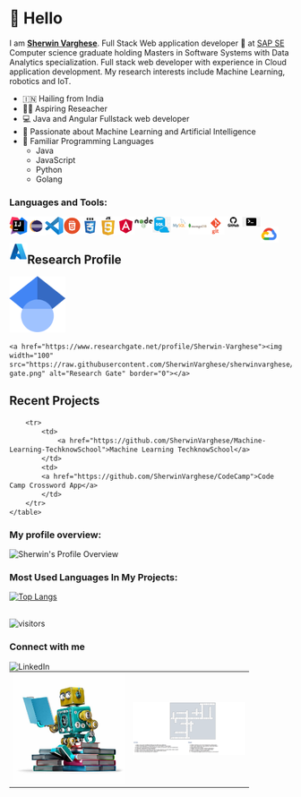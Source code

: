 <div>
<h1>👋 Hello </h1>

<div>
 <p>
   I am <a href="https://github.com/SherwinVarghese"><b>Sherwin Varghese</b></a>. Full Stack Web application developer 💼 at <a href="https://www.sap.com/">SAP SE</a>
   Computer science graduate holding Masters in Software Systems with Data Analytics specialization. Full stack web developer with experience in Cloud application development. My research interests include Machine Learning, robotics and IoT.


- 🇮🇳 Hailing from India
- 👨‍🎓 Aspiring Reseacher
- 💻 Java and Angular Fullstack web developer
- 🤖 Passionate about Machine Learning and Artificial Intelligence
- 🚀 Familiar Programming Languages
    - Java 
    - JavaScript
    - Python 
    - Golang

</h4>
</div>

### Languages and Tools:
<img align="left" alt="IntelliJ Idea" width="32px" src="https://raw.githubusercontent.com/SherwinVarghese/sherwinvarghese/images/logos/intellij-idea.png" />
<img align="left" alt="Eclipse" width="32px" src="https://raw.githubusercontent.com/SherwinVarghese/sherwinvarghese/images/logos/eclipse.png" />
<img align="left" alt="Visual Studio Code" width="32px" src="https://raw.githubusercontent.com/SherwinVarghese/sherwinvarghese/images/logos/visual-studio-code.png" />
<img align="left" alt="HTML5" width="32px" src="https://raw.githubusercontent.com/SherwinVarghese/sherwinvarghese/images/logos/html5.png" />
<img align="left" alt="CSS3" width="32px" src="https://raw.githubusercontent.com/SherwinVarghese/sherwinvarghese/images/logos/css3.png" />
<img align="left" alt="JavaScript" width="32px" src="https://raw.githubusercontent.com/SherwinVarghese/sherwinvarghese/images/logos/javascript.png" />
<img align="left" alt="Angular" width="32px" src="https://raw.githubusercontent.com/SherwinVarghese/sherwinvarghese/images/logos/angular.png" />
<img align="left" alt="Node.js" width="32px" src="https://raw.githubusercontent.com/SherwinVarghese/sherwinvarghese/images/logos/nodejs.png" />
<img align="left" alt="SQL" width="32px" src="https://raw.githubusercontent.com/SherwinVarghese/sherwinvarghese/images/logos/sql.png" />
<img align="left" alt="MySQL" width="32px" src="https://raw.githubusercontent.com/SherwinVarghese/sherwinvarghese/images/logos/mysql.png" />
<img align="left" alt="MongoDB" width="32px" src="https://raw.githubusercontent.com/SherwinVarghese/sherwinvarghese/images/logos/mongodb.png" />
<img align="left" alt="Git" width="32px" src="https://raw.githubusercontent.com/SherwinVarghese/sherwinvarghese/images/logos/git.png" />
<img align="left" alt="GitHub" width="32px" src="https://raw.githubusercontent.com/SherwinVarghese/sherwinvarghese/images/logos/github.png" />
<img align="left" alt="Terminal" width="32px" src="https://raw.githubusercontent.com/SherwinVarghese/sherwinvarghese/images/logos/terminal.png" />
<br />
<img align="left" alt="GCP" width="32px" src="https://raw.githubusercontent.com/SherwinVarghese/sherwinvarghese/images/logos/gcp.png" />
<img align="left" alt="Azure" width="32px" src="https://raw.githubusercontent.com/SherwinVarghese/sherwinvarghese/images/logos/azure.png" />
<br />

## Research Profile

<p>
	<a href="https://scholar.google.com/citations?user=wNfeINQAAAAJ&hl=en"><img width="100" src="https://raw.githubusercontent.com/SherwinVarghese/sherwinvarghese/images/logos/google-scholar.png" alt="Google Scholar" border="0"></a> 

	<a href="https://www.researchgate.net/profile/Sherwin-Varghese"><img width="100" src="https://raw.githubusercontent.com/SherwinVarghese/sherwinvarghese/images/logos/research-gate.png" alt="Research Gate" border="0"></a>
</p>


## Recent Projects

<p>
	<table border="0">
		<tr>
			<td>
				<img width="200" src="https://raw.githubusercontent.com/SherwinVarghese/Machine-Learning-TechknowSchool/master/Images/machine_learning.jpg" alt="Machine Learning TechknowSchool" border="0">
			</td>
			<td>
				<img width="200"  src="https://raw.githubusercontent.com/SherwinVarghese/CodeCamp/main/public/cwfull.png" alt="MockUp">
			</td>
		</tr>
			
		<tr>
			<td>
				<a href="https://github.com/SherwinVarghese/Machine-Learning-TechknowSchool">Machine Learning TechknowSchool</a> 
			</td>
			<td>
			<a href="https://github.com/SherwinVarghese/CodeCamp">Code Camp Crossword App</a> 
			</td>
		</tr>
	</table>
</p>



<div><h3>My profile overview: </h3></div>

![Sherwin's Profile Overview](https://github-readme-stats.vercel.app/api?username=SherwinVarghese&theme=algolia&show_icons=true)
<br />
<div><h3>Most Used Languages In My Projects: </h3></div>

[![Top Langs](https://github-readme-stats.vercel.app/api/top-langs/?username=SherwinVarghese&theme=algolia&layout=compact)](https://github.com/SherwinVarghese/)
<br />
<br />

![visitors](https://visitor-badge.laobi.icu/badge?page_id=SherwinVarghese)

### Connect with me
[<img align="left" alt="LinkedIn" width="80" src="https://github.com/melanieshi0120/melanieshi0120/blob/master/linkedin.ico" />](https://in.linkedin.com/in/sherwin-varghese)

</div>